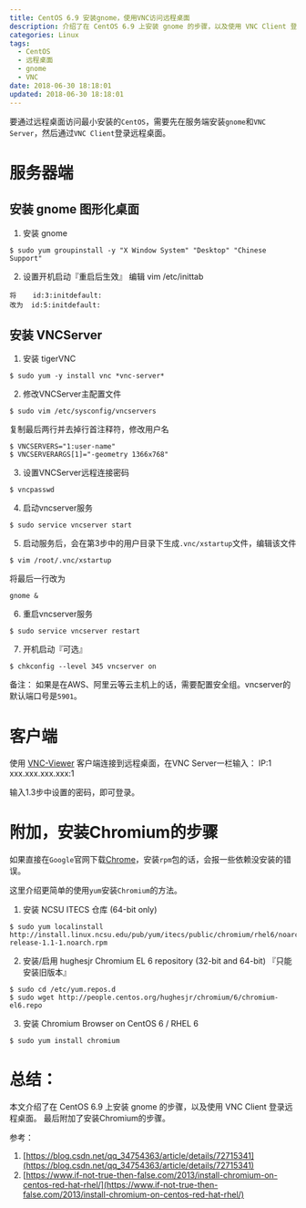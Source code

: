 ```yaml
---
title: CentOS 6.9 安装gnome，使用VNC访问远程桌面
description: 介绍了在 CentOS 6.9 上安装 gnome 的步骤，以及使用 VNC Client 登录远程桌面。
categories: Linux
tags:
  - CentOS
  - 远程桌面
  - gnome
  - VNC
date: 2018-06-30 18:18:01
updated: 2018-06-30 18:18:01
---
```



要通过远程桌面访问最小安装的`CentOS`，需要先在服务端安装`gnome`和`VNC Server`，然后通过`VNC Client`登录远程桌面。

# 服务器端

## 安装 gnome 图形化桌面
1. 安装 gnome
```shell
$ sudo yum groupinstall -y "X Window System" "Desktop" "Chinese Support"
```

2. 设置开机启动『重启后生效』
编辑 vim /etc/inittab
```
将    id:3:initdefault:
改为  id:5:initdefault:
```

## 安装 VNCServer

1. 安装 tigerVNC
```shell
$ sudo yum -y install vnc *vnc-server*
```

2. 修改VNCServer主配置文件
```shell
$ sudo vim /etc/sysconfig/vncservers
```

复制最后两行并去掉行首注释符，修改用户名
```shell
$ VNCSERVERS="1:user-name"
$ VNCSERVERARGS[1]="-geometry 1366x768"
```

3. 设置VNCServer远程连接密码
```shell
$ vncpasswd
```

4. 启动vncserver服务
```shell
$ sudo service vncserver start
```

5. 启动服务后，会在第3步中的用户目录下生成`.vnc/xstartup`文件，编辑该文件
```shell
$ vim /root/.vnc/xstartup
``` 
将最后一行改为
```shell
gnome &
```

6. 重启vncserver服务
```shell
$ sudo service vncserver restart
```

7. 开机启动『可选』
```shell
$ chkconfig --level 345 vncserver on
```

备注：
如果是在AWS、阿里云等云主机上的话，需要配置安全组。vncserver的默认端口号是`5901`。

# 客户端
使用 [VNC-Viewer](https://www.realvnc.com/en/connect/download/viewer/) 客户端连接到远程桌面，在VNC Server一栏输入：
IP:1
xxx.xxx.xxx.xxx:1

输入1.3步中设置的密码，即可登录。

# 附加，安装Chromium的步骤
如果直接在`Google`官网下载[Chrome](https://www.google.com/chrome/)，安装`rpm`包的话，会报一些依赖没安装的错误。

这里介绍更简单的使用`yum`安装`Chromium`的方法。

1. 安装 NCSU ITECS 仓库 (64-bit only)
``` shell
$ sudo yum localinstall http://install.linux.ncsu.edu/pub/yum/itecs/public/chromium/rhel6/noarch/chromium-release-1.1-1.noarch.rpm
```

2. 安装/启用 hughesjr Chromium EL 6 repository (32-bit and 64-bit)
『只能安装旧版本』
```shell
$ sudo cd /etc/yum.repos.d
$ sudo wget http://people.centos.org/hughesjr/chromium/6/chromium-el6.repo
```

3. 安装 Chromium Browser on CentOS 6 / RHEL 6
```shell
$ sudo yum install chromium
```

# 总结：
本文介绍了在 CentOS 6.9 上安装 gnome 的步骤，以及使用 VNC Client 登录远程桌面。
最后附加了安装Chromium的步骤。

参考：
1. [https://blog.csdn.net/qq_34754363/article/details/72715341](https://blog.csdn.net/qq_34754363/article/details/72715341)
2. [https://www.if-not-true-then-false.com/2013/install-chromium-on-centos-red-hat-rhel/](https://www.if-not-true-then-false.com/2013/install-chromium-on-centos-red-hat-rhel/)